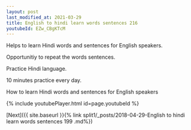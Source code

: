 ```yaml
---
layout: post
last_modified_at: 2021-03-29
title: English to hindi learn words sentences 216 
youtubeId: EZw_CBgKTcM
---
```

 
 
Helps to learn Hindi words and sentences for English speakers.

Opportunitiy to repeat the words sentences. 

Practice Hindi language. 
 
10 minutes practice every day. 
 
How to learn Hindi words and sentences for English speakers 
 
{% include youtubePlayer.html id=page.youtubeId %}
 
 
[Next]({{ site.baseurl }}{% link  split1/_posts/2018-04-29-English to hindi learn words sentences 199 .md%})
 
